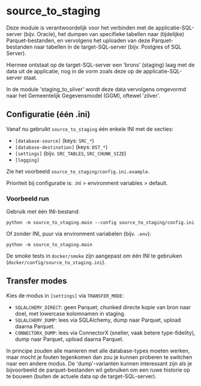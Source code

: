 # source_to_staging

Deze module is verantwoordelijk voor het verbinden met de applicatie-SQL-server (bijv. Oracle),
het dumpen van specifieke tabellen naar (tijdelijke) Parquet-bestanden,
en vervolgens het uploaden van deze Parquet-bestanden naar tabellen in de
target-SQL-server (bijv. Postgres of SQL Server).

Hiermee ontstaat op de target-SQL-server een 'brons' (staging) laag met de data uit de applicatie,
nog in de vorm zoals deze op de applicatie-SQL-server staat.

In de module 'staging_to_silver' wordt deze data vervolgens omgevormd naar het Gemeentelijk Gegevensmodel (GGM),
oftewel 'zilver'.

## Configuratie (één .ini)

Vanaf nu gebruikt `source_to_staging` één enkele INI met de secties:

- `[database-source]` (keys: `SRC_*`)
- `[database-destination]` (keys: `DST_*`)
- `[settings]` (bijv. `SRC_TABLES`, `SRC_CHUNK_SIZE`)
- `[logging]`

Zie het voorbeeld `source_to_staging/config.ini.example`.

Prioriteit bij configuratie is: .ini > environment variables > default.

### Voorbeeld run

Gebruik met één INI-bestand:

```
python -m source_to_staging.main --config source_to_staging/config.ini
```

Of zonder INI, puur via environment variabelen (bijv. `.env`):

```
python -m source_to_staging.main
```

De smoke tests in `docker/smoke` zijn aangepast om één INI te gebruiken (`docker/config/source_to_staging.ini`).

## Transfer modes

Kies de modus in `[settings]` via `TRANSFER_MODE`:

- `SQLALCHEMY_DIRECT`: geen Parquet; chunked directe kopie van bron naar doel, met lowercase kolomnamen in staging.
- `SQLALCHEMY_DUMP`: lees via SQLAlchemy, dump naar Parquet, upload daarna Parquet.
- `CONNECTORX_DUMP`: lees via ConnectorX (sneller, vaak betere type-fidelity), dump naar Parquet, upload daarna Parquet.

In principe zouden alle manieren met alle database-types moeten werken, maar mocht je fouten tegenkomen dan zou je kunnen
proberen te switchen naar een andere modus. De 'dump'-varianten kunnen interessant zijn als je bijvoorbeeld
de parquet-bestanden wil gebruiken om een ruwe historie op te bouwen (buiten de actuele data op de target-SQL-server).